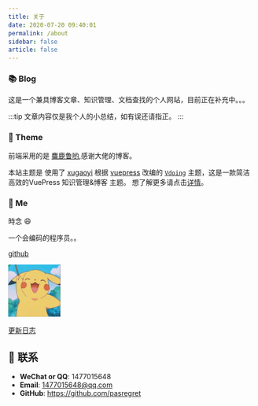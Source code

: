 ```yaml
---
title: 关于
date: 2020-07-20 09:40:01
permalink: /about
sidebar: false
article: false
---
```


### 📚 Blog

这是一个兼具博客文章、知识管理、文档查找的个人网站，目前正在补充中。。。

:::tip
文章内容仅是我个人的小总结，如有误还请指正。
:::

### 🎨 Theme
前端采用的是 [麋鹿鲁哟](https://miluluyo.github.io),感谢大佬的博客。

本站主题是 使用了 [xugaoyi](https://github.com/xugaoyi) 根据 [vuepress](https://vuepress.vuejs.org/zh/) 改编的 [`Vdoing`](https://github.com/xugaoyi/vuepress-theme-vdoing) 主题，这是一款简洁高效的VuePress 知识管理&博客 主题。 想了解更多请点击[详情](https://github.com/xugaoyi/vuepress-theme-vdoing)。


### 🐼 Me

時念 😄

一个会编码的程序员。。

 [github](https://github.com/pasregret)    


<img src='https://raw.githubusercontent.com/pasregret/photo_gallery/master/20230408205429.png' alt='本人照片' style="width:106px;">

[更新日志](https://github.com/pasregret/vdoingBlog/commits/master)


## :email: 联系

- **WeChat or QQ**: <a :href="qqUrl" class='qq'>1477015648</a>
- **Email**:  <a href="mailto:1477015648@qq.com">1477015648@qq.com</a>
- **GitHub**: <https://github.com/pasregret>


<script>
  export default {
    data(){
      return {
        qqUrl: 'tencent://message/?uin=978761587&Site=&Menu=yes' 
      }
    },
    mounted(){
      const flag =  navigator.userAgent.match(/(phone|pad|pod|iPhone|iPod|ios|iPad|Android|Mobile|BlackBerry|IEMobile|MQQBrowser|JUC|Fennec|wOSBrowser|BrowserNG|WebOS|Symbian|Windows Phone)/i);
      if(flag){
        this.qqUrl = 'mqqwpa://im/chat?chat_type=wpa&uin=978761587&version=1&src_type=web&web_src=oicqzone.com'
      }
    }
  }
</script>         